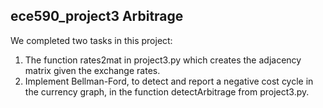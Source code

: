 ## ece590_project3 Arbitrage

We completed two tasks in this project:1. The function rates2mat in project3.py which creates the adjacency matrix given the exchange rates.2. Implement Bellman-Ford, to detect and report a negative cost cycle in the currencygraph, in the function detectArbitrage from project3.py.